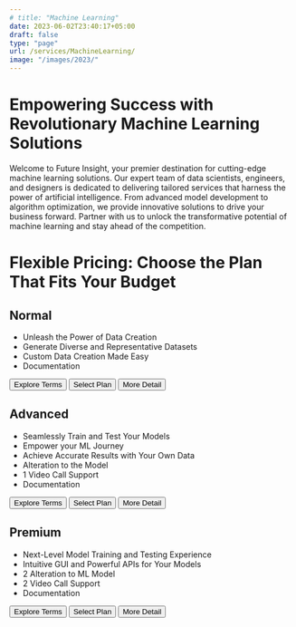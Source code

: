 ```yaml
---
# title: "Machine Learning"
date: 2023-06-02T23:40:17+05:00
draft: false
type: "page"
url: /services/MachineLearning/
image: "/images/2023/"
---
```


<script src="/js/redirect.js"></script>
<link rel="stylesheet" href="/css/services/machine-learning/machine-learning-page.css">

<h1>Empowering Success with Revolutionary Machine Learning Solutions</h1>

<p>
Welcome to Future Insight, your premier destination for cutting-edge machine learning solutions. Our expert team of data scientists, engineers, and designers is dedicated to delivering tailored services that harness the power of artificial intelligence. From advanced model development to algorithm optimization, we provide innovative solutions to drive your business forward. Partner with us to unlock the transformative potential of machine learning and stay ahead of the competition.
</p>

<h1>Flexible Pricing: Choose the Plan That Fits Your Budget</h1>

<div class="price-table">
    <!-- Plan 01 -->
    <div class="price-card">
      <h2>Normal</h2>
      <!-- <p class="price">1500 Rs/Project</p> -->
      <ul class="pros">
        <li class="feature1">Unleash the Power of Data Creation</li>
        <li class="feature2">Generate Diverse and Representative Datasets</li>
        <li class="feature3">Custom Data Creation Made Easy</li>
        <li class="feature4">Documentation</li>
      </ul>
      <div class="buttons">
        <button onclick="redirectToURL('/terms-conditions/')">Explore Terms</button>
        <button onclick="redirectToURL('/select-package/')">Select Plan</button>
        <button onclick="redirectToURL('/services/MachineLearning/Package01')">More Detail</button>
      </div>
    </div>
  <!-- Plan 2 -->
    <div class="price-card">
      <h2>Advanced</h2>
      <!-- <p class="price">2500 Rs/Assignment</p> -->
      <ul class="pros">
        <li class="feature1">Seamlessly Train and Test Your Models</li>
        <li class="feature2">Empower your ML Journey</li>
        <li class="feature3">Achieve Accurate Results with Your Own Data</li>
        <li class="feature4">Alteration to the Model</li>
        <li class="feature5">1 Video Call Support</li>
        <li class="feature6">Documentation</li>
      </ul>
      <div class="buttons">
        <button onclick="redirectToURL('/terms-conditions/')">Explore Terms</button>
        <button onclick="redirectToURL('/select-package/')">Select Plan</button>
        <button onclick="redirectToURL('/services/MachineLearning/Package02')">More Detail</button>
      </div>
    </div>
  <!-- Plan 3 -->
    <div class="price-card">
      <h2>Premium</h2>
      <!-- <p class="price">3500 Rs/Assignment</p> -->
      <ul class="pros">
        <li class="feature1">Next-Level Model Training and Testing Experience</li>
        <li class="feature2">Intuitive GUI and Powerful APIs for Your Models</li>
        <li class="feature4">2 Alteration to ML Model</li>
        <li class="feature5">2 Video Call Support</li>
        <li class="feature6">Documentation</li>
      </ul>
      <div class="buttons">
        <button onclick="redirectToURL('/terms-conditions/')">Explore Terms</button>
        <button onclick="redirectToURL('/select-package/')">Select Plan</button>
        <button onclick="redirectToURL('/services/MachineLearning/Package03/')">More Detail</button> 
      </div>
    </div>
</div>
